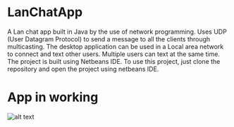 # LanChatApp
A Lan chat app built in Java by the use of network programming. Uses UDP (User Datagram Protocol) to send a message to all the clients through multicasting. The desktop application can be used  in a Local area network  to 
connect and text other users. Multiple users can text at the same time.
The project is built using Netbeans IDE. To use this project, just clone the repository and open the project using netbeans IDE.
# App in working

![alt text](https://github.com/PushpinderSinghGrewal/LanChatApp/lanchatapp.jpg)

